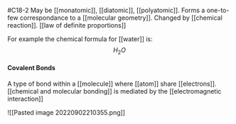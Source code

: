 #C18-2 
May be [[monatomic]], [[diatomic]], [[polyatomic]]. Forms a one-to-few correspondance to a [[molecular geometry]]. Changed by [[chemical reaction]]. [[law of definite proportions]]

For example the chemical formula for [[water]] is: $$H_2O$$
#### Covalent Bonds
A type of bond within a [[molecule]] where [[atom]] share [[electrons]]. [[chemical and molecular bonding]] is mediated by the [[electromagnetic interaction]]

![[Pasted image 20220902210355.png]]